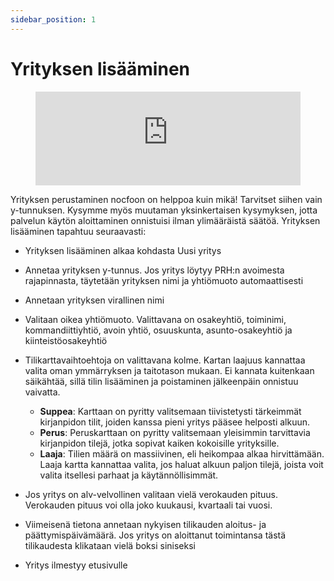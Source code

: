```yaml
---
sidebar_position: 1
---
```


# Yrityksen lisääminen

<figure class="video-container">
	<iframe width="100%" src="https://www.youtube.com/embed/iRFPKyhAe8o" title="YouTube video player" frameborder="0" allow="accelerometer; autoplay; clipboard-write; encrypted-media; gyroscope; picture-in-picture" allowfullscreen="true"></iframe>
</figure>

Yrityksen perustaminen nocfoon on helppoa kuin mikä! Tarvitset siihen vain y-tunnuksen. Kysymme myös muutaman yksinkertaisen kysymyksen, jotta palvelun käytön aloittaminen onnistuisi ilman ylimääräistä säätöä.
Yrityksen lisääminen tapahtuu seuraavasti:
- Yrityksen lisääminen alkaa kohdasta Uusi yritys
- Annetaa yrityksen y-tunnus. Jos yritys löytyy PRH:n avoimesta rajapinnasta, täytetään yrityksen nimi ja yhtiömuoto automaattisesti
- Annetaan yrityksen virallinen nimi
- Valitaan oikea yhtiömuoto. Valittavana on osakeyhtiö, toiminimi, kommandiittiyhtiö, avoin yhtiö, osuuskunta, asunto-osakeyhtiö ja kiinteistöosakeyhtiö
- Tilikarttavaihtoehtoja on valittavana kolme. Kartan laajuus kannattaa valita oman ymmärryksen ja taitotason mukaan. Ei kannata kuitenkaan säikähtää, sillä tilin lisääminen ja poistaminen jälkeenpäin onnistuu vaivatta.

  - **Suppea**: Karttaan on pyritty valitsemaan tiivistetysti tärkeimmät kirjanpidon tilit, joiden kanssa pieni yritys pääsee helposti alkuun.
  - **Perus**: Peruskarttaan on pyritty valitsemaan yleisimmin tarvittavia kirjanpidon tilejä, jotka sopivat kaiken kokoisille yrityksille.
  - **Laaja**: Tilien määrä on massiivinen, eli heikompaa alkaa hirvittämään. Laaja kartta kannattaa valita, jos haluat alkuun paljon tilejä, joista voit valita itsellesi parhaat ja käytännöllisimmät.

- Jos yritys on alv-velvollinen valitaan vielä verokauden pituus. Verokauden pituus voi olla joko kuukausi, kvartaali tai vuosi.
- Viimeisenä tietona annetaan nykyisen tilikauden aloitus- ja päättymispäivämäärä. Jos yritys on aloittanut toimintansa tästä tilikaudesta klikataan vielä boksi siniseksi
- Yritys ilmestyy etusivulle
